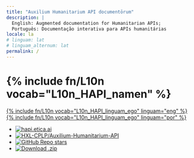 ```yaml
---
title: "Auxilium Humanitarium API documentōrum"
description: |
  English: Augmented documentation for Humanitarian APIs;
  Português: Documentação interativa para APIs humanitárias
locale: la
# linguam: lat
# linguam_alternum: lat
permalink: /
---
```


<!--

[![Site](https://img.shields.io/badge/Site-hapi.etica.ai-blue)](https://hapi.etica.ai) 
[![HXL-CPLP/Auxilium-Humanitarium-API](https://img.shields.io/badge/GitHub-HXL--CPLP%2FAuxilium--Humanitarium--API-lightgrey?logo=github&style=social)](https://github.com/HXL-CPLP/Auxilium-Humanitarium-API) 
[![GitHub Repo stars](https://img.shields.io/github/stars/HXL-CPLP/Auxilium-Humanitarium-API?style=social)](https://github.com/HXL-CPLP/Auxilium-Humanitarium-API) 
[![Download .zip](https://img.shields.io/badge/Download-.zip-brightgreen)](https://github.com/HXL-CPLP/Auxilium-Humanitarium-API/archive/refs/heads/main.zip)


> - [Documentation in English language (Latin script) here](/eng/)
> - [Documentação na língua portuguesa (alfabeto latino) aqui](/por/)

-->

<div class="px-4 pt-5 my-5 text-center border-bottom">
  <h1 class="display-4 fw-bold">{% include fn/L10n vocab="L10n_HAPI_namen" %}</h1>
  <div class="col-lg-6 mx-auto">
    <!--
    <p class="lead mb-4">Quickly design and customize responsive mobile-first sites with Bootstrap, the world’s most popular front-end open source toolkit, featuring Sass variables and mixins, responsive grid system, extensive prebuilt components, and powerful JavaScript plugins.</p>
    -->
    <div class="d-grid gap-2 d-sm-flex justify-content-sm-center mb-5">
    <a href="/eng/" class="btn btn-primary btn-lg px-4 me-sm-3">{% include fn/L10n vocab="L10n_HAPI_linguam_ego" linguam="eng" %}</a>
    <br>
    <a href="/por/" class="btn btn-primary btn-lg px-4">{% include fn/L10n vocab="L10n_HAPI_linguam_ego" linguam="por" %}</a>
    </div>
  </div>
</div>

<ul class="list-group list-group-horizontal">
  <li class="list-group-item">
    <a href="https://hapi.etica.ai"><img src="https://img.shields.io/badge/Site-hapi.etica.ai-blue" alt="hapi.etica.ai"></a>
  </li>
  <li class="list-group-item">
    <a href="https://github.com/HXL-CPLP/Auxilium-Humanitarium-API"><img src="https://img.shields.io/badge/GitHub-HXL--CPLP%2FAuxilium--Humanitarium--API-lightgrey?logo=github&style=social" alt="HXL-CPLP/Auxilium-Humanitarium-API"></a>
  </li>
  <li class="list-group-item">
    <a href="https://github.com/HXL-CPLP/Auxilium-Humanitarium-API"><img src="https://img.shields.io/github/stars/HXL-CPLP/Auxilium-Humanitarium-API?style=social" alt="GitHub Repo stars"></a>
  </li>
  <li class="list-group-item">
    <a href="https://github.com/HXL-CPLP/Auxilium-Humanitarium-API/archive/refs/heads/main.zip"><img src="https://img.shields.io/badge/Download-.zip-brightgreen" alt="Download .zip"></a>
  </li>
</ul>
